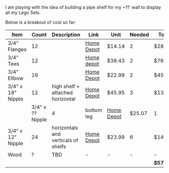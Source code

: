 I am playing with the idea of building a pipe shelf for my ~11' wall to display all my Lego Sets.

Below is a breakout of cost so far:

|Item|Count|Description|Link|Unit|Needed|Total|
|-|-|-|-|-|-|-|
|3/4" Flanges|12||[Home Depot](https://www.homedepot.com/p/PIPE-DECOR-3-4-in-Black-Iron-Floor-Flange-8-Pack-PDB-F-34-8/317889188)|$14.14|2|$28.28|
|3/4" Tees|12||[Home depot](https://www.homedepot.com/p/PIPE-DECOR-3-4-in-Black-Iron-Tee-Fitting-8-Pack-PDB-T-34-8/317889483)|$38.43|2|$76.86|
|3/4" Ellbow|16||[Home Depot](https://www.homedepot.com/p/PIPE-DECOR-3-4-in-Iron-Galvanized-90-Degree-FPT-x-FPT-Elbow-Fitting-8-Pack-PDG-E90-34-8/318037293?ITC=AUC-80372-23-12140)|$22.99|2|$45.98|
|3/4" x 18" Nipple|12|high shelf + attached horizontal|[Home Depot](https://www.homedepot.com/p/PIPE-DECOR-3-4-in-x-18-in-Black-Industrial-Steel-Grey-Plumbing-Pipe-4-Pack-362-PD34X18-4/313929095)|$45.95|3|$137.85|
	|3/4" x ?? Nipple|4|bottom leg|[Home Depot](https://www.homedepot.com/p/PIPE-DECOR-3-8-in-x-6-in-Black-Steel-Nipple-6-Pack-362-PD38X6-6/318470501?ITC=AUC-80372-23-12140)|$25.07|1|$25.07|
|3/4" x 12" Nipple|24|horizontals and verticals of shelfs|[Home Depot](https://www.homedepot.com/p/Pipe-Decor-3-4-in-x-12-in-Black-Industrial-Steel-Grey-Plumbing-Nipple-4-Pack-362-PD34X12-4/313929091)|$23.99|6|$143.94|
|Wood|?|TBD|-|-|-|-|
|||||||__$573.27__|
